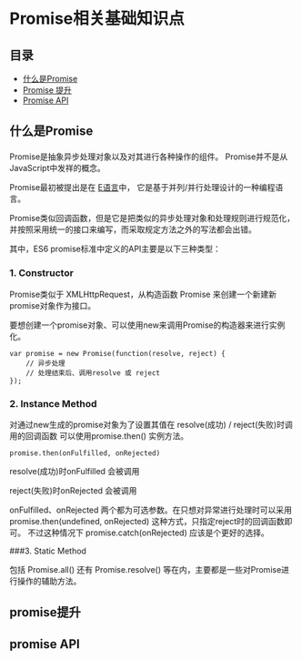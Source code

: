 # Promise相关基础知识点

## 目录

- [什么是Promise](#Promise_terms)
- [Promise 提升](#Promise_advance)
- [Promise API](#Promise_api)

## <p id="Promise_terms">什么是Promise</p>

Promise是抽象异步处理对象以及对其进行各种操作的组件。 Promise并不是从JavaScript中发祥的概念。

Promise最初被提出是在 [E语言](http://erights.org/elib/distrib/pipeline.html)中， 它是基于并列/并行处理设计的一种编程语言。

Promise类似回调函数，但是它是把类似的异步处理对象和处理规则进行规范化， 并按照采用统一的接口来编写，而采取规定方法之外的写法都会出错。

其中，ES6 promise标准中定义的API主要是以下三种类型：

### 1. Constructor

Promise类似于 XMLHttpRequest，从构造函数 Promise 来创建一个新建新promise对象作为接口。

要想创建一个promise对象、可以使用new来调用Promise的构造器来进行实例化。

```JS
var promise = new Promise(function(resolve, reject) {
    // 异步处理
    // 处理结束后、调用resolve 或 reject
});
```

### 2. Instance Method

对通过new生成的promise对象为了设置其值在 resolve(成功) / reject(失败)时调用的回调函数 可以使用promise.then() 实例方法。

```JS
promise.then(onFulfilled, onRejected)
```

resolve(成功)时onFulfilled 会被调用

reject(失败)时onRejected 会被调用

onFulfilled、onRejected 两个都为可选参数。在只想对异常进行处理时可以采用 promise.then(undefined, onRejected) 这种方式，只指定reject时的回调函数即可。 不过这种情况下 promise.catch(onRejected) 应该是个更好的选择。

###3. Static Method

包括 Promise.all() 还有 Promise.resolve() 等在内，主要都是一些对Promise进行操作的辅助方法。



## <p id="Promise_advance">promise提升</p>

## <p id="Promise_api">promise API</p>
